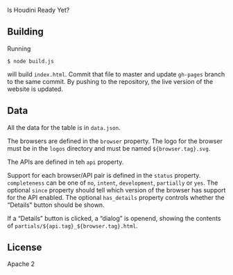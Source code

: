 Is Houdini Ready Yet?

## Building

Running

```
$ node build.js
```

will build `index.html`. Commit that file to master and update `gh-pages` branch to the same commit. By pushing to the repository, the live version of the website is updated.

## Data

All the data for the table is in `data.json`.

The browsers are defined in the `browser` property. The logo for the browser must be in the `logos` directory and must be named `${browser.tag}.svg`.

The APIs are defined in teh `api` property.

Support for each browser/API pair is defined in the `status` property. `completeness` can be one of `no`, `intent`, `development`, `partially` or `yes`. The optional `since` property should tell which version of the browser has support for the API enabled. The optional `has_details` property controls whether the “Details” button should be shown.

If a “Details” button is clicked, a “dialog” is openend, showing the contents of `partials/${api.tag}_${browser.tag}.html`.

## License
Apache 2

